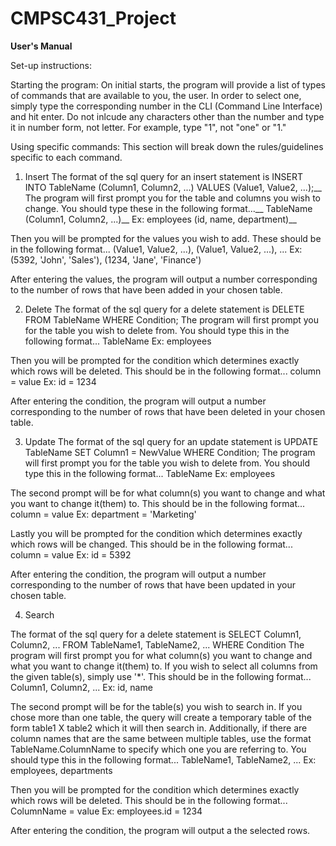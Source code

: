 # CMPSC431_Project

**User's Manual**

Set-up instructions:

Starting the program:
On initial starts, the program will provide a list of types of commands that are available to you, the user. In order to select one, simply type the corresponding number in the CLI (Command Line Interface) and hit enter. Do not inlcude any characters other than the number and type it in number form, not letter. For example, type "1", not "one" or "1."

Using specific commands:
This section will break down the rules/guidelines specific to each command.


1. Insert
The format of the sql query for an insert statement is INSERT INTO TableName (Column1, Column2, ...) VALUES (Value1, Value2, ...);__
The program will first prompt you for the table and columns you wish to change. You should type these in the following format...__
    TableName (Column1, Column2, ...)__
    Ex: employees (id, name, department)__

Then you will be prompted for the values you wish to add. These should be in the following format...
    (Value1, Value2, ...), (Value1, Value2, ...), ...
    Ex: (5392, 'John', 'Sales'), (1234, 'Jane', 'Finance')

After entering the values, the program will output a number corresponding to the number of rows that have been added in your chosen table. 


2. Delete
The format of the sql query for a delete statement is DELETE FROM TableName WHERE Condition;
The program will first prompt you for the table you wish to delete from. You should type this in the following format...
    TableName
    Ex: employees

Then you will be prompted for the condition which determines exactly which rows will be deleted. This should be in the following format...
    column = value
    Ex: id = 1234

After entering the condition, the program will output a number corresponding to the number of rows that have been deleted in your chosen table. 


3. Update
The format of the sql query for an update statement is UPDATE TableName SET Column1 = NewValue WHERE Condition;
The program will first prompt you for the table you wish to delete from. You should type this in the following format...
    TableName
    Ex: employees

The second prompt will be for what column(s) you want to change and what you want to change it(them) to. This should be in the following format...
    column = value
    Ex: department = 'Marketing'
    
Lastly you will be prompted for the condition which determines exactly which rows will be changed. This should be in the following format...
    column = value
    Ex: id = 5392

After entering the condition, the program will output a number corresponding to the number of rows that have been updated in your chosen table. 


4. Search

The format of the sql query for a delete statement is SELECT Column1, Column2, ... FROM TableName1, TableName2, ... WHERE Condition
The program will first prompt you for what column(s) you want to change and what you want to change it(them) to. If you wish to select all columns from the given table(s), simply use '*'. This should be in the following format...
    Column1, Column2, ...
    Ex: id, name

The second prompt will be for the table(s) you wish to search in. If you chose more than one table, the query will create a temporary table of the form table1 X table2 which it will then search in. Additionally, if there are column names that are the same between multiple tables, use the format TableName.ColumnName to specify which one you are referring to. You should type this in the following format...
    TableName1, TableName2, ...
    Ex: employees, departments

Then you will be prompted for the condition which determines exactly which rows will be deleted. This should be in the following format...
    ColumnName = value
    Ex: employees.id = 1234

After entering the condition, the program will output a the selected rows. 
